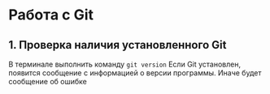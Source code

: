 # Работа с Git
## 1. Проверка наличия установленного Git
В терминале выполнить команду `git version`
Если  Git установлен, появится сообщение с информацией о версии программы. Иначе будет сообщение об ошибке
